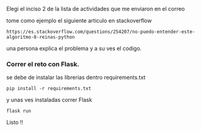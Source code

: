 Elegi el inciso 2 de la lista de actividades que me enviaron en el correo

tome como ejemplo el siguiente articulo en stackoverflow

    https://es.stackoverflow.com/questions/254207/no-puedo-entender-este-algoritmo-8-reinas-python

una persona explica el problema y a su ves el codigo.

### Correr el reto con Flask.

se debe de instalar las librerias dentro requirements.txt

    pip install -r requirements.txt

y unas ves instaladas correr Flask

    flask run

Listo !!